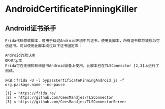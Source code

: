# AndroidCertificatePinningKiller

## Android证书杀手
    
    Frida代码修改脚本，可用于绕过Android环境中的证书。使用此脚本，所有证书都将被视为可信证书。可以使用此脚本绕过以下证书固定库：
    
    Android的默认库
    OKHttp库
    Frida可在无根和有根证书Android设备上使用。此脚本已在TLSConnector [2,3]上进行了测试。
    
    用法：frida -U -l bypassCertificatePinningAndroid.js -f org.package.name --no-pause
    
    [1] = https://frida.re/
    [2] = https://github.com/CeesMandjes/TLSConnector
    [3] = https://github.com/CeesMandjes/TLSConnectorServer

